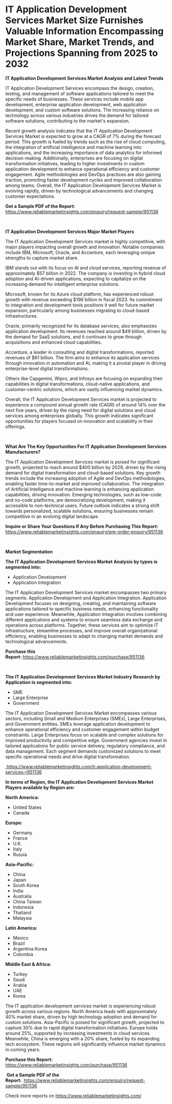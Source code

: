 <p><h1>IT Application Development Services Market Size Furnishes Valuable Information Encompassing Market Share, Market Trends, and Projections Spanning from 2025 to 2032</h1></p><p><strong>IT Application Development Services Market Analysis and Latest Trends</strong></p>
<p><p>IT Application Development Services encompass the design, creation, testing, and management of software applications tailored to meet the specific needs of businesses. These services include mobile app development, enterprise application development, web application development, and custom software solutions. The increasing reliance on technology across various industries drives the demand for tailored software solutions, contributing to the market's expansion.</p><p>Recent growth analysis indicates that the IT Application Development Services Market is expected to grow at a CAGR of 7% during the forecast period. This growth is fueled by trends such as the rise of cloud computing, the integration of artificial intelligence and machine learning into applications, and the increasing importance of data analytics for informed decision-making. Additionally, enterprises are focusing on digital transformation initiatives, leading to higher investments in custom application development to enhance operational efficiency and customer engagement. Agile methodologies and DevOps practices are also gaining traction, promoting faster development cycles and improved collaboration among teams. Overall, the IT Application Development Services Market is evolving rapidly, driven by technological advancements and changing customer expectations.</p></p>
<p><strong>Get a Sample PDF of the Report:&nbsp;</strong> <a href="https://www.reliablemarketinsights.com/enquiry/request-sample/951136?utm_campaign=3032&utm_medium=2&utm_source=Github&utm_content=ia&utm_term=06032025&utm_id=it-application-development-services">https://www.reliablemarketinsights.com/enquiry/request-sample/951136</a></p>
<p>&nbsp;</p>
<p><strong>IT Application Development Services Major Market Players</strong></p>
<p><p>The IT Application Development Services market is highly competitive, with major players impacting overall growth and innovation. Notable companies include IBM, Microsoft, Oracle, and Accenture, each leveraging unique strengths to capture market share.</p><p>IBM stands out with its focus on AI and cloud services, reporting revenue of approximately $57 billion in 2022. The company is investing in hybrid cloud adoption and AI-driven applications, expecting to capitalize on the increasing demand for intelligent enterprise solutions.</p><p>Microsoft, known for its Azure cloud platform, has experienced robust growth with revenue exceeding $198 billion in fiscal 2023. Its commitment to integration and development tools positions it well for future market expansion, particularly among businesses migrating to cloud-based infrastructures.</p><p>Oracle, primarily recognized for its database services, also emphasizes application development. Its revenues reached around $49 billion, driven by the demand for SaaS solutions, and it continues to grow through acquisitions and enhanced cloud capabilities.</p><p>Accenture, a leader in consulting and digital transformations, reported revenues of $61 billion. The firm aims to enhance its application services through innovation in automation and AI, making it a pivotal player in driving enterprise-level digital transformations.</p><p>Others like Capgemini, Wipro, and Infosys are focusing on expanding their capabilities in digital transformations, cloud-native applications, and customer-centric solutions, which are vastly influencing market dynamics.</p><p>Overall, the IT Application Development Services market is projected to experience a compound annual growth rate (CAGR) of around 14% over the next five years, driven by the rising need for digital solutions and cloud services among enterprises globally. This growth indicates significant opportunities for players focused on innovation and scalability in their offerings.</p></p>
<p>&nbsp;</p>
<p><strong>What Are The Key Opportunities For IT Application Development Services Manufacturers?</strong></p>
<p><p>The IT Application Development Services market is poised for significant growth, projected to reach around $400 billion by 2028, driven by the rising demand for digital transformation and cloud-based solutions. Key growth trends include the increasing adoption of Agile and DevOps methodologies, enabling faster time-to-market and improved collaboration. The integration of Artificial Intelligence and machine learning is enhancing application capabilities, driving innovation. Emerging technologies, such as low-code and no-code platforms, are democratizing development, making it accessible to non-technical users. Future outlook indicates a strong shift towards personalized, scalable solutions, ensuring businesses remain competitive in an evolving digital landscape.</p></p>
<p><strong>Inquire or Share Your Questions If Any Before Purchasing This Report:</strong> <a href="https://www.reliablemarketinsights.com/enquiry/pre-order-enquiry/951136?utm_campaign=3032&utm_medium=2&utm_source=Github&utm_content=ia&utm_term=06032025&utm_id=it-application-development-services">https://www.reliablemarketinsights.com/enquiry/pre-order-enquiry/951136</a></p>
<p>&nbsp;</p>
<p><strong>Market Segmentation</strong></p>
<p><strong>The IT Application Development Services Market Analysis by types is segmented into:</strong></p>
<p><ul><li>Application Development</li><li>Application Integration</li></ul></p>
<p><p>The IT Application Development Services market encompasses two primary segments: Application Development and Application Integration. Application Development focuses on designing, creating, and maintaining software applications tailored to specific business needs, enhancing functionality and user experience. Meanwhile, Application Integration involves combining different applications and systems to ensure seamless data exchange and operations across platforms. Together, these services aim to optimize IT infrastructure, streamline processes, and improve overall organizational efficiency, enabling businesses to adapt to changing market demands and technological advancements.</p></p>
<p><strong>Purchase this Report:&nbsp;</strong><a href="https://www.reliablemarketinsights.com/purchase/951136?utm_campaign=3032&utm_medium=2&utm_source=Github&utm_content=ia&utm_term=06032025&utm_id=it-application-development-services">https://www.reliablemarketinsights.com/purchase/951136</a></p>
<p>&nbsp;</p>
<p><strong>The IT Application Development Services Market Industry Research by Application is segmented into:</strong></p>
<p><ul><li>SME</li><li>Large Enterprise</li><li>Government</li></ul></p>
<p><p>The IT Application Development Services Market encompasses various sectors, including Small and Medium Enterprises (SMEs), Large Enterprises, and Government entities. SMEs leverage application development to enhance operational efficiency and customer engagement within budget constraints. Large Enterprises focus on scalable and complex solutions for improved productivity and competitive edge. Government agencies invest in tailored applications for public service delivery, regulatory compliance, and data management. Each segment demands customized solutions to meet specific operational needs and drive digital transformation.</p></p>
<p><a href="https://www.reliablemarketinsights.com/it-application-development-services-r951136?utm_campaign=3032&utm_medium=2&utm_source=Github&utm_content=ia&utm_term=06032025&utm_id=it-application-development-services">&nbsp;https://www.reliablemarketinsights.com/it-application-development-services-r951136</a></p>
<p><strong>In terms of Region, the IT Application Development Services Market Players available by Region are:</strong></p>
<p>
    <p> <strong> North America: </strong>
        <ul>
            <li>United States</li>
            <li>Canada</li>
        </ul>
        </p> 
    <p> <strong> Europe: </strong>
        <ul>
            <li>Germany</li>
            <li>France</li>
            <li>U.K.</li>
            <li>Italy</li>
            <li>Russia</li>
        </ul>
        </p> 
    <p> <strong> Asia-Pacific: </strong>
        <ul>
            <li>China</li>
            <li>Japan</li>
            <li>South Korea</li>
            <li>India</li>
            <li>Australia</li>
            <li>China Taiwan</li>
            <li>Indonesia</li>
            <li>Thailand</li>
            <li>Malaysia</li>
        </ul>
        </p> 
    <p> <strong> Latin America: </strong>
        <ul>
            <li>Mexico</li>
            <li>Brazil</li>
            <li>Argentina Korea</li>
            <li>Colombia</li>
        </ul>
        </p> 
    <p> <strong> Middle East & Africa: </strong>
        <ul>
            <li>Turkey</li>
            <li>Saudi</li>
            <li>Arabia</li>
            <li>UAE</li>
            <li>Korea</li>
        </ul>
    </p>
    </p>
<p><p>The IT application development services market is experiencing robust growth across various regions. North America leads with approximately 40% market share, driven by high technology adoption and demand for custom solutions. Asia-Pacific is poised for significant growth, projected to capture 30% due to rapid digital transformation initiatives. Europe holds around 25%, supported by increasing investments in cloud services. Meanwhile, China is emerging with a 20% share, fueled by its expanding tech ecosystem. These regions will significantly influence market dynamics in coming years.</p></p>
<p><strong>Purchase this Report: </strong><a href="https://www.reliablemarketinsights.com/purchase/951136?utm_campaign=3032&utm_medium=2&utm_source=Github&utm_content=ia&utm_term=06032025&utm_id=it-application-development-services">https://www.reliablemarketinsights.com/purchase/951136</a></p>
<p>&nbsp;<strong>Get a Sample PDF of the Report:&nbsp;&nbsp;</strong><a href="https://www.reliablemarketinsights.com/enquiry/request-sample/951136?utm_campaign=3032&utm_medium=2&utm_source=Github&utm_content=ia&utm_term=06032025&utm_id=it-application-development-services">https://www.reliablemarketinsights.com/enquiry/request-sample/951136</a></p>
<p><strong></strong></p>
<p>Check more reports on <a href="https://www.reliablemarketinsights.com/?utm_campaign=3032&utm_medium=2&utm_source=Github&utm_content=ia&utm_term=06032025&utm_id=it-application-development-services">https://www.reliablemarketinsights.com/</a></p>